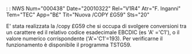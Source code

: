  :  : NWS Num="000438" Date="20010322" Rel="V1R4" Atr="F. Inganni" Tem="TEC" App="B£" Tit="Nuova /COPY £G59" Sts="20"

E' stata realizzata la /copy £G59 che si occupa di svolgere conversioni tra un carattere ed il relativo codice esadecimale EBCDIC (es 'A' ='C1'), o il valore numerico corrispondente ('A'='C1'=193). Per verificarne il funzionamento è disponibile il programma TSTG59.


